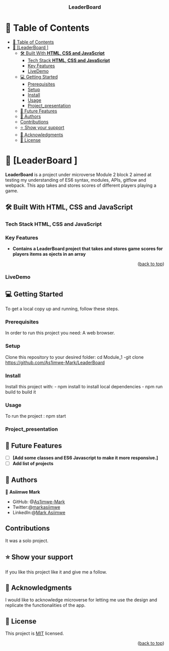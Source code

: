 <a name="readme-top"></a>


<div align="center">
  

  <h3><b>LeaderBoard</b></h3>

</div>

# 📗 Table of Contents

- [📗 Table of Contents](#-table-of-contents)
- [📖 \[LeaderBoard \] ](#-leaderboard--)
  - [🛠 Built With **HTML, CSS and JavaScript**](#-built-with-html-css-and-javascript)
    - [Tech Stack **HTML, CSS and JavaScript**](#tech-stack-html-css-and-javascript)
    - [Key Features ](#key-features-)
    - [LiveDemo](#livedemo)
  - [💻 Getting Started ](#-getting-started-)
    - [Prerequisites](#prerequisites)
    - [Setup](#setup)
    - [Install](#install)
    - [Usage](#usage)
    - [Project\_presentation](#project_presentation)
  - [🔭 Future Features ](#-future-features-)
  - [👥 Authors ](#-authors-)
  - [Contributions](#contributions)
  - [⭐️ Show your support ](#️-show-your-support-)
  - [🙏 Acknowledgments ](#-acknowledgments-)
  - [📝 License ](#-license-)


# 📖 [LeaderBoard ] <a name="about-project"></a>
**LeaderBoard** is a project under microverse Module 2 block 2 aimed at testing my understanding of ES6 syntax, modules, APIs, gitflow and webpack. This app takes and stores scores of different players playing a game.
## 🛠 Built With **HTML, CSS and JavaScript**

### Tech Stack **HTML, CSS and JavaScript**
### Key Features <a name="key-features"></a>
- **Contains a LeaderBoard project that takes and stores game scores for players items as ojects in an array**

<p align="right">(<a href="#readme-top">back to top</a>)</p>

### LiveDemo
 

## 💻 Getting Started <a name="getting-started"></a>

To get a local copy up and running, follow these steps.

### Prerequisites

In order to run this project you need: A web browser.
### Setup

Clone this repository to your desired folder:
cd Module_1 
-git clone https://github.com/As1imwe-Mark/LeaderBoard

### Install

Install this project with: - npm install to install local dependencies - npm run build to build it

### Usage

To run the project : npm start

### Project_presentation

## 🔭 Future Features <a name="future-features"></a>

- [ ] **[Add some classes and ES6 Javascript to make it more responsive.]**
- [ ]  **Add list of projects**

## 👥 Authors <a name="authors"></a>

👤 **Asiimwe Mark**
- GitHub: @[As1imwe-Mark](https://github.com/As1imwe-Mark)
- Twitter:@[markasiimwe](https://twitter.com/MarkAsiimwe?t=fPfXM4CV3OU6gKMNB1RGDA&s=09)
- LinkedIn:@[Mark Asiimwe](https://www.linkedin.com/in/mark-asiimwe-0ab0611ab)

## Contributions

It was a solo project.

## ⭐️ Show your support <a name="support"></a>
 
If you like this project like it and give me a follow.


## 🙏 Acknowledgments <a name="acknowledgements"></a>

I would like to acknowledge microverse for letting me use the design and replicate the functionalities of the app.



## 📝 License <a name="license"></a>

This project is [MIT](./LICENSE) licensed.


<p align="right">(<a href="#readme-top">back to top</a>)</p>

